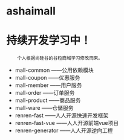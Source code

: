 # ashaimall

# 持续开发学习中！
        个人根据尚硅谷的谷粒商城学习修改而来。
* mall-common  ——公用依赖模块
* mall-coupon ——优惠服务
* mall-member ——用户服务
* mall-order ——订单服务
* mall-product ——商品服务
* mall-ware ——仓储服务
* renren-fast ——人人开源快速开发框架
* renren-fast-vue ——人人开源前端vue项目
* renren-generator ——人人开源逆向工程
